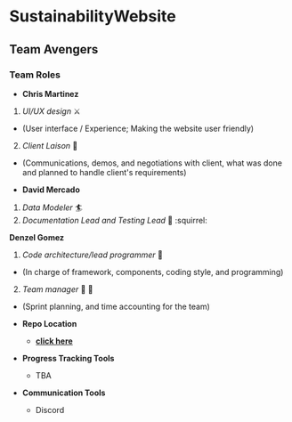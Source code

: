 # SustainabilityWebsite

## Team Avengers
### Team Roles  
* **Chris Martinez**
1. _UI/UX design_ :crossed_swords:
  - (User interface / Experience; Making the website user friendly)

2. _Client Laison_ :tokyo_tower:
- (Communications, demos, and negotiations with client, what was done and planned to handle client's requirements)

* **David Mercado**
1. _Data Modeler_ :surfer:
2. _Documentation Lead and Testing Lead_ :bookmark_tabs: :squirrel:

**Denzel Gomez**
1. _Code architecture/lead programmer_ :hammer:
  - (In charge of framework, components, coding style, and programming)
  
2. _Team manager_ :santa: :gift:
  - (Sprint planning, and time accounting for the team)

* **Repo Location**
  - [**click here**](https://github.com/GGC-SD/SustainabilityWebsite)

* **Progress Tracking Tools**
  - TBA

* **Communication Tools**
  - Discord
